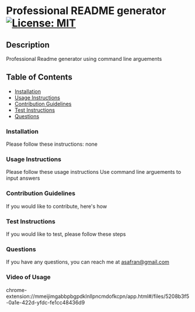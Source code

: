 # Professional README generator[![License: MIT](https://img.shields.io/badge/License-MIT-yellow.svg)](https://opensource.org/licenses/MIT)

## Description

Professional Readme generator using command line arguements

## Table of Contents

- [Installation](#installation)
- [Usage Instructions](#Usage-Instructions)
- [Contribution Guidelines](#Contribution-Guidelines)
- [Test Instructions](#Test-Instructions)
- [Questions](#Questions)

### Installation

Please follow these instructions:
none

### Usage Instructions

Please follow these usage instructions
Use command line arguements to input answers

### Contribution Guidelines

If you would like to contribute, here's how

### Test Instructions

If you would like to test, please follow these steps

### Questions

If you have any questions, you can reach me at
asafran@gmail.com

### Video of Usage

chrome-extension://mmeijimgabbpbgpdklnllpncmdofkcpn/app.html#/files/5208b3f5-0a1e-422d-yfdc-fe1cc48436d9
